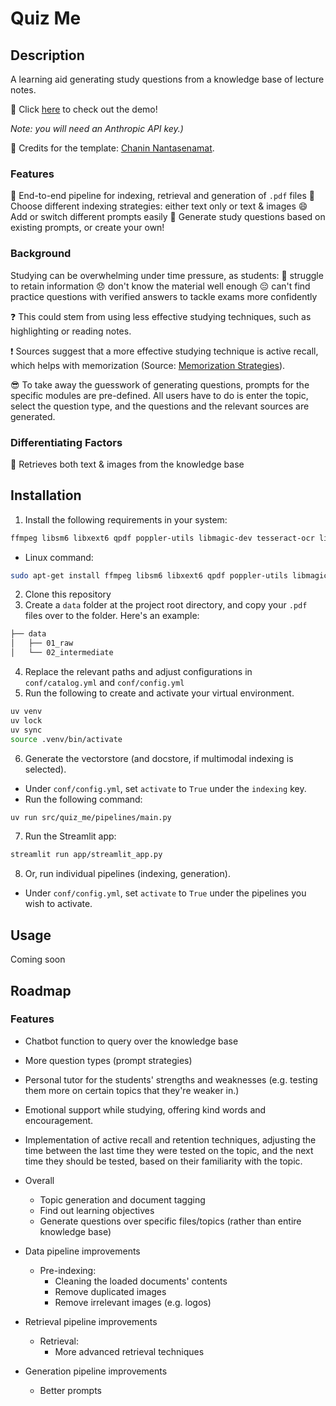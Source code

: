 # Quiz Me

## Description
A learning aid generating study questions from a knowledge base of lecture notes.

🔗 Click [here](https://quiz-me.streamlit.app/) to check out the demo!

*Note: you will need an Anthropic API key.)*

👏 Credits for the template: [Chanin Nantasenamat](https://blog.streamlit.io/langchain-tutorial-1-build-an-llm-powered-app-in-18-lines-of-code/).

### Features

💽 End-to-end pipeline for indexing, retrieval and generation of `.pdf` files
🤗 Choose different indexing strategies: either text only or text & images
😄 Add or switch different prompts easily
📝 Generate study questions based on existing prompts, or create your own!

### Background

Studying can be overwhelming under time pressure, as students:
🫠 struggle to retain information
😞 don't know the material well enough
😔 can't find practice questions with verified answers to tackle exams more confidently

❓ This could stem from using less effective studying techniques, such as highlighting or reading notes.

❗️ Sources suggest that a more effective studying technique is active recall, which helps with memorization (Source: [Memorization Strategies](https://learningcenter.unc.edu/tips-and-tools/enhancing-your-memory/#:~:text=Use%20distributed%20practice.&text=Use%20repetition%20to%20firmly%20lodge,in%20between%20each%20study%20session.)).

😎 To take away the guesswork of generating questions, prompts for the specific modules are pre-defined. All users have to do is enter the topic, select the question type, and the questions and the relevant sources are generated.

### Differentiating Factors

🧠 Retrieves both text & images from the knowledge base

## Installation
1. Install the following requirements in your system:

```bash
ffmpeg libsm6 libxext6 qpdf poppler-utils libmagic-dev tesseract-ocr libreoffice pandoc
```

- Linux command:
```bash
sudo apt-get install ffmpeg libsm6 libxext6 qpdf poppler-utils libmagic-dev tesseract-ocr libreoffice pandoc
```

2. Clone this repository
3. Create a `data` folder at the project root directory, and copy your `.pdf` files over to the folder. Here's an example:

```bash
├── data
│   ├── 01_raw
│   └── 02_intermediate
```

4. Replace the relevant paths and adjust configurations in `conf/catalog.yml` and `conf/config.yml`
5. Run the following to create and activate your virtual environment.

```bash
uv venv
uv lock
uv sync
source .venv/bin/activate
```

6. Generate the vectorstore (and docstore, if multimodal indexing is selected).
- Under `conf/config.yml`, set `activate` to `True` under the `indexing` key.
- Run the following command:

```bash
uv run src/quiz_me/pipelines/main.py
```


7. Run the Streamlit app:

```bash
streamlit run app/streamlit_app.py
```

8. Or, run individual pipelines (indexing, generation).
- Under `conf/config.yml`, set `activate` to `True` under the pipelines you wish to activate.

## Usage

Coming soon

## Roadmap

### Features
* Chatbot function to query over the knowledge base
* More question types (prompt strategies)
* Personal tutor for the students' strengths and weaknesses (e.g. testing them more on certain topics that they're weaker in.)
* Emotional support while studying, offering kind words and encouragement.
* Implementation of active recall and retention techniques, adjusting the time between the last time they were tested on the topic, and the next time they should be tested, based on their familiarity with the topic.

* Overall
    * Topic generation and document tagging
    * Find out learning objectives
    * Generate questions over specific files/topics (rather than entire knowledge base)
* Data pipeline improvements
    * Pre-indexing:
        * Cleaning the loaded documents' contents
        * Remove duplicated images
        * Remove irrelevant images (e.g. logos)
* Retrieval pipeline improvements
    * Retrieval:
        * More advanced retrieval techniques
* Generation pipeline improvements
    * Better prompts
